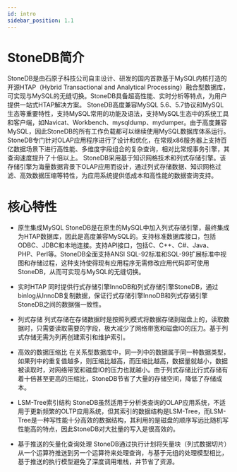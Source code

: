 ```yaml
---
id: intro
sidebar_position: 1.1
---
```


# StoneDB简介

StoneDB是由石原子科技公司自主设计、研发的国内首款基于MySQL内核打造的开源HTAP（Hybrid Transactional and Analytical Processing）融合型数据库，可实现与MySQL的无缝切换。StoneDB具备超高性能、实时分析等特点，为用户提供一站式HTAP解决方案。
StoneDB高度兼容MySQL 5.6、5.7协议和MySQL生态等重要特性，支持MySQL常用的功能及语法，支持MySQL生态中的系统工具和客户端，如Navicat、Workbench、mysqldump、mydumper。由于高度兼容MySQL，因此StoneDB的所有工作负载都可以继续使用MySQL数据库体系运行。
StoneDB专门针对OLAP应用程序进行了设计和优化，在常规x86服务器上支持百亿数据场景下进行高性能、多维度字段组合的复杂查询，相对比常规事务引擎，其查询速度提升了十倍以上。
StoneDB采用基于知识网格技术和列式存储引擎。该存储引擎为海量数据背景下OLAP应用而设计，通过列式存储数据、知识网格过滤、高效数据压缩等特性，为应用系统提供低成本和高性能的数据查询支持。

# 核心特性
- 原生集成MySQL
StoneDB是在原生的MySQL中加入列式存储引擎，最终集成为HTAP数据库，因此是高度兼容MySQL的。支持标准数据库接口，包括ODBC、JDBC和本地连接。支持API接口，包括C、C++、C#、Java、PHP、Perl等。StoneDB全面支持ANSI SQL-92标准和SQL-99扩展标准中视图和存储过程，这种支持使得现有应用程序无需修改应用代码即可使用StoneDB，从而可实现与MySQL的无缝切换。

- 实时HTAP
同时提供行式存储引擎InnoDB和列式存储引擎StoneDB，通过binlog从InnoDB复制数据，保证行式存储引擎InnoDB和列式存储引擎StoneDB之间的数据强一致性。

- 列式存储
列式存储在存储数据时是按照列模式将数据存储到磁盘上的，读取数据时，只需要读取需要的字段，极大减少了网络带宽和磁盘IO的压力。基于列式存储无需为列再创建索引和维护索引。

- 高效的数据压缩比
在关系型数据库中，同一列中的数据属于同一种数据类型，如果列中的重复值越多，则压缩比越高，而压缩比越高，数据量就越小，数据被读取时，对网络带宽和磁盘IO的压力也就越小。由于列式存储比行式存储有着十倍甚至更高的压缩比，StoneDB节省了大量的存储空间，降低了存储成本。

- LSM-Tree索引结构
StoneDB虽然适用于分析类查询的OLAP应用系统，不适用于更新频繁的OLTP应用系统，但其索引的数据结构是LSM-Tree，而LSM-Tree是一种写性能十分高效的数据结构，其利用的是磁盘的顺序写远比随机写性能高的特点，因此StoneDB对大批量的写入是很高效的。

- 基于推送的矢量化查询处理
StoneDB通过执行计划将矢量块（列式数据切片）从一个运算符推送到另一个运算符来处理查询，与基于元组的处理模型相比，基于推送的执行模型避免了深度调用堆栈，并节省了资源。
